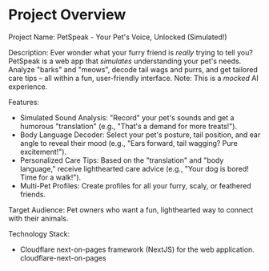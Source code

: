 # Project Overview

Project Name: PetSpeak - Your Pet's Voice, Unlocked (Simulated!)

Description: Ever wonder what your furry friend is *really* trying to tell you? PetSpeak is a web app that *simulates* understanding your pet's needs. Analyze "barks" and "meows", decode tail wags and purrs, and get tailored care tips – all within a fun, user-friendly interface. Note: This is a *mocked* AI experience.

Features:

*   Simulated Sound Analysis: "Record" your pet's sounds and get a humorous "translation" (e.g., "That's a demand for more treats!").
*   Body Language Decoder: Select your pet's posture, tail position, and ear angle to reveal their mood (e.g., "Ears forward, tail wagging? Pure excitement!").
*   Personalized Care Tips: Based on the "translation" and "body language," receive lighthearted care advice (e.g., "Your dog is bored! Time for a walk!").
*   Multi-Pet Profiles: Create profiles for all your furry, scaly, or feathered friends.

Target Audience: Pet owners who want a fun, lighthearted way to connect with their animals.

Technology Stack:
*   Cloudflare next-on-pages framework (NextJS) for the web application.
    <stack>cloudflare-next-on-pages</stack>